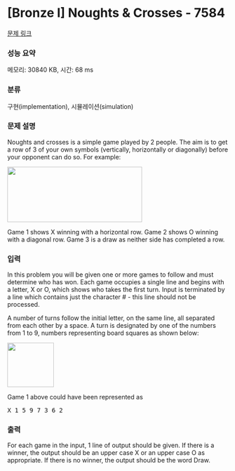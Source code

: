 # [Bronze I] Noughts & Crosses - 7584 

[문제 링크](https://www.acmicpc.net/problem/7584) 

### 성능 요약

메모리: 30840 KB, 시간: 68 ms

### 분류

구현(implementation), 시뮬레이션(simulation)

### 문제 설명

<p>Noughts and crosses is a simple game played by 2 people. The aim is to get a row of 3 of your own symbols (vertically, horizontally or diagonally) before your opponent can do so. For example: </p>

<p><img alt="" src="" style="height:126px; width:307px"></p>

<p>Game 1 shows X winning with a horizontal row. Game 2 shows O winning with a diagonal row. Game 3 is a draw as neither side has completed a row. </p>

### 입력 

 <p>In this problem you will be given one or more games to follow and must determine who has won. Each game occupies a single line and begins with a letter, X or O, which shows who takes the first turn. Input is terminated by a line which contains just the character # - this line should not be processed.</p>

<p>A number of turns follow the initial letter, on the same line, all separated from each other by a space. A turn is designated by one of the numbers from 1 to 9, numbers representing board squares as shown below:</p>

<p><img alt="" src="https://onlinejudgeimages.s3-ap-northeast-1.amazonaws.com/problem/7584/2.png" style="height:101px; line-height:20.8px; width:106px"></p>

<p>Game 1 above could have been represented as</p>

<pre>X 1 5 9 7 3 6 2 </pre>

### 출력 

 <p>For each game in the input, 1 line of output should be given. If there is a winner, the output should be an upper case X or an upper case O as appropriate. If there is no winner, the output should be the word Draw. </p>

